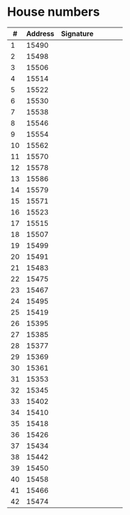 # House numbers

| #  | Address | Signature &nbsp; &nbsp; &nbsp; &nbsp; &nbsp; &nbsp; &nbsp; |
| -- | ------- | --------- |
|  1 |   15490 |           |
|  2 |   15498 |           |
|  3 |   15506 |           |
|  4 |   15514 |           |
|  5 |   15522 |           |
|  6 |   15530 |           |
|  7 |   15538 |           |
|  8 |   15546 |           |
|  9 |   15554 |           |
| 10 |   15562 |           |
| 11 |   15570 |           |
| 12 |   15578 |           |
| 13 |   15586 |           |
| 14 |   15579 |           |
| 15 |   15571 |           |
| 16 |   15523 |           |
| 17 |   15515 |           |
| 18 |   15507 |           |
| 19 |   15499 |           |
| 20 |   15491 |           |
| 21 |   15483 |           |
| 22 |   15475 |           |
| 23 |   15467 |           |
| 24 |   15495 |           |
| 25 |   15419 |           |
| 26 |   15395 |           |
| 27 |   15385 |           |
| 28 |   15377 |           |
| 29 |   15369 |           |
| 30 |   15361 |           |
| 31 |   15353 |           |
| 32 |   15345 |           |
| 33 |   15402 |           |
| 34 |   15410 |           |
| 35 |   15418 |           |
| 36 |   15426 |           |
| 37 |   15434 |           |
| 38 |   15442 |           |
| 39 |   15450 |           |
| 40 |   15458 |           |
| 41 |   15466 |           |
| 42 |   15474 |           |
